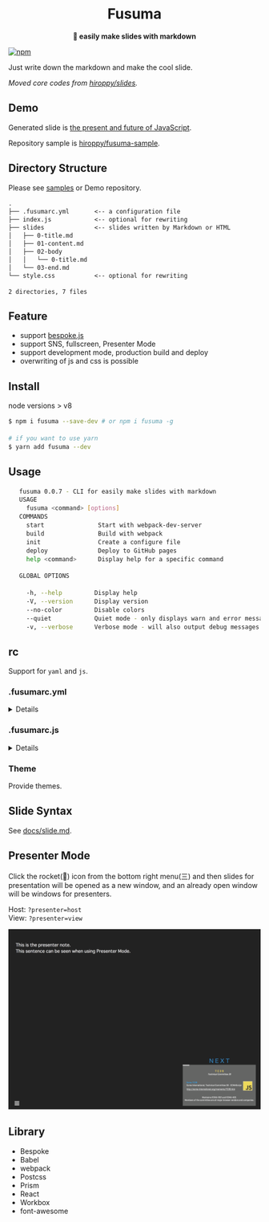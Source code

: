<div align="center">
  <h1>Fusuma</h1>
</div>

<div align="center">
  <strong>📝 easily make slides with markdown</strong>
</div>

[![npm](https://img.shields.io/npm/v/fusuma.svg?style=flat-square)](https://www.npmjs.com/package/fusuma)

Just write down the markdown and make the cool slide.

_Moved core codes from [hiroppy/slides](https://github.com/hiroppy/slides)._

## Demo
Generated slide is [the present and future of JavaScript](https://slides.hiroppy.me/the-present-and-future-of-JavaScript/).

Repository sample is [hiroppy/fusuma-sample](https://github.com/hiroppy/fusuma-sample).

## Directory Structure

Please see [samples](/samples) or Demo repository.

```
.
├── .fusumarc.yml       <-- a configuration file
├── index.js            <-- optional for rewriting
├── slides              <-- slides written by Markdown or HTML
│   ├── 0-title.md
│   ├── 01-content.md
│   ├── 02-body
│   │   └── 0-title.md
│   └── 03-end.md
└── style.css           <-- optional for rewriting

2 directories, 7 files
```

## Feature
- support [bespoke.js](https://github.com/bespokejs/bespoke)
- support SNS, fullscreen, Presenter Mode
- support development mode, production build and deploy
- overwriting of js and css is possible

## Install
node versions > v8

```sh
$ npm i fusuma --save-dev # or npm i fusuma -g

# if you want to use yarn
$ yarn add fusuma --dev
```

## Usage

```sh
   fusuma 0.0.7 - CLI for easily make slides with markdown
   USAGE
     fusuma <command> [options]
   COMMANDS
     start               Start with webpack-dev-server
     build               Build with webpack
     init                Create a configure file
     deploy              Deploy to GitHub pages
     help <command>      Display help for a specific command

   GLOBAL OPTIONS

     -h, --help         Display help
     -V, --version      Display version
     --no-color         Disable colors
     --quiet            Quiet mode - only displays warn and error messages
     -v, --verbose      Verbose mode - will also output debug messages
```

## rc

Support for `yaml` and `js`.

### .fusumarc.yml

<details>

```yaml
meta:
  url: https://slides.hiroppy.me
  name: the present and future of JavaScript
  author: Yuta Hiroto
  description: Explain how specifications are determined and how it will be in the future.
  thumbnail: https://avatars1.githubusercontent.com/u/1725583?v=4&s=200
  siteName: slides.hiroppy.me
slide:
  theme: js
extends:
  js: index.js
  css: style.css
```

</details>

### .fusumarc.js

<details>

```js
module.exports = {
  meta: {
    url: 'https://slide.hiroppy.me',
    name: 'test-test',
    author: 'hiroppy',
    description: 'test',
    thumbnail: 'url',
    siteName: 'siteName'
  },
  slide: {
    theme: 'js'
  },
  extends: {
    js: 'index.js',
    css: 'style.css'
  }
};
```

</details>

### Theme

Provide themes.

## Slide Syntax
See [docs/slide.md](./docs/slide.md).

## Presenter Mode

Click the rocket(:rocket:) icon from the bottom right menu(三) and then slides for presentation will be opened as a new window, and an already open window will be windows for presenters.

Host: `?presenter=host`  
View: `?presenter=view`

![](./images/presenter-host.png)

## Library
- Bespoke
- Babel
- webpack
- Postcss
- Prism
- React
- Workbox
- font-awesome
